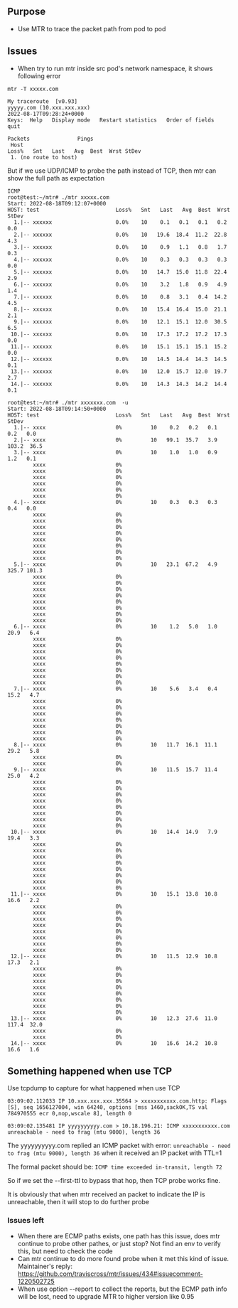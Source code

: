 ## Purpose
- Use MTR to trace the packet path from pod to pod 

## Issues
- When try to run mtr inside src pod's network namespace, it shows following error 

```
mtr -T xxxxx.com

My traceroute  [v0.93]
yyyyy.com (10.xxx.xxx.xxx)                                                                                                                                           2022-08-17T09:28:24+0000
Keys:  Help   Display mode   Restart statistics   Order of fields   quit
                                                                            Packets               Pings
 Host                                                                     Loss%   Snt   Last   Avg  Best  Wrst StDev
 1. (no route to host)

```

But if we use UDP/ICMP to  probe the path instead of TCP, then mtr can show the full path as expectation
```
ICMP
root@test:~/mtr# ./mtr xxxxx.com
Start: 2022-08-18T09:12:07+0000
HOST: test                        Loss%   Snt   Last   Avg  Best  Wrst StDev
  1.|-- xxxxxx                    0.0%    10    0.1   0.1   0.1   0.2   0.0
  2.|-- xxxxxx                    0.0%    10   19.6  18.4  11.2  22.8   4.3
  3.|-- xxxxxx                    0.0%    10    0.9   1.1   0.8   1.7   0.3
  4.|-- xxxxxx                    0.0%    10    0.3   0.3   0.3   0.3   0.0
  5.|-- xxxxxx                    0.0%    10   14.7  15.0  11.8  22.4   2.9
  6.|-- xxxxxx                    0.0%    10    3.2   1.8   0.9   4.9   1.4
  7.|-- xxxxxx                    0.0%    10    0.8   3.1   0.4  14.2   4.5
  8.|-- xxxxxx                    0.0%    10   15.4  16.4  15.0  21.1   2.1
  9.|-- xxxxxx                    0.0%    10   12.1  15.1  12.0  30.5   6.5
 10.|-- xxxxxx                    0.0%    10   17.3  17.2  17.2  17.3   0.0
 11.|-- xxxxxx                    0.0%    10   15.1  15.1  15.1  15.2   0.0
 12.|-- xxxxxx                    0.0%    10   14.5  14.4  14.3  14.5   0.1
 13.|-- xxxxxx                    0.0%    10   12.0  15.7  12.0  19.7   2.7
 14.|-- xxxxxx                    0.0%    10   14.3  14.3  14.2  14.4   0.1

```

```
root@test:~/mtr# ./mtr xxxxxxx.com  -u
Start: 2022-08-18T09:14:50+0000
HOST: test                        Loss%   Snt   Last   Avg  Best  Wrst StDev
  1.|-- xxxx                      0%         10    0.2   0.2   0.1   0.2   0.0
  2.|-- xxxx                      0%         10   99.1  35.7   3.9 103.2  36.5
  3.|-- xxxx                      0%         10    1.0   1.0   0.9   1.2   0.1
        xxxx                      0%         
        xxxx                      0%         
        xxxx                      0%         
        xxxx                      0%         
        xxxx                      0%         
        xxxx                      0%         
  4.|-- xxxx                      0%         10    0.3   0.3   0.3   0.4   0.0
        xxxx                      0%         
        xxxx                      0%         
        xxxx                      0%         
        xxxx                      0%         
        xxxx                      0%         
        xxxx                      0%            
        xxxx                      0%         
        xxxx                      0%         
  5.|-- xxxx                      0%         10   23.1  67.2   4.9 325.7 101.3
        xxxx                      0%         
        xxxx                      0%         
        xxxx                      0%         
        xxxx                      0%         
        xxxx                      0%         
        xxxx                      0%         
        xxxx                      0%         
        xxxx                      0%         
  6.|-- xxxx                      0%         10    1.2   5.0   1.0  20.9   6.4
        xxxx                      0%         
        xxxx                      0%         
        xxxx                      0%         
        xxxx                      0%         
        xxxx                      0%         
        xxxx                      0%         
        xxxx                      0%         
        xxxx                      0%         
  7.|-- xxxx                      0%         10    5.6   3.4   0.4  15.2   4.7
        xxxx                      0%         
        xxxx                      0%         
        xxxx                      0%         
        xxxx                      0%         
        xxxx                      0%         
        xxxx                      0%         
        xxxx                      0%         
  8.|-- xxxx                      0%         10   11.7  16.1  11.1  29.2   5.8
        xxxx                      0%         
        xxxx                      0%         
  9.|-- xxxx                      0%         10   11.5  15.7  11.4  25.0   4.2
        xxxx                      0%         
        xxxx                      0%         
        xxxx                      0%         
        xxxx                      0%         
        xxxx                      0%         
        xxxx                      0%         
        xxxx                      0%         
        xxxx                      0%         
 10.|-- xxxx                      0%         10   14.4  14.9   7.9  19.4   3.3
        xxxx                      0%         
        xxxx                      0%         
        xxxx                      0%         
        xxxx                      0%         
        xxxx                      0%         
        xxxx                      0%         
        xxxx                      0%         
        xxxx                      0%         
 11.|-- xxxx                      0%         10   15.1  13.8  10.8  16.6   2.2
        xxxx                      0%         
        xxxx                      0%         
        xxxx                      0%         
        xxxx                      0%         
        xxxx                      0%         
        xxxx                      0%         
        xxxx                      0%         
        xxxx                      0%         
 12.|-- xxxx                      0%         10   11.5  12.9  10.8  17.3   2.1
        xxxx                      0%         
        xxxx                      0%         
        xxxx                      0%         
        xxxx                      0%         
        xxxx                      0%         
        xxxx                      0%         
        xxxx                      0%         
        xxxx                      0%         
 13.|-- xxxx                      0%         10   12.3  27.6  11.0 117.4  32.0
        xxxx                      0%         
        xxxx                      0%         
 14.|-- xxxx                      0%         10   16.6  14.2  10.8  16.6   1.6

```

## Something happened when use TCP

Use tcpdump to capture for what happened when use TCP

```
03:09:02.112033 IP 10.xxx.xxx.xxx.35564 > xxxxxxxxxxx.com.http: Flags [S], seq 1656127004, win 64240, options [mss 1460,sackOK,TS val 784970555 ecr 0,nop,wscale 8], length 0

03:09:02.135481 IP yyyyyyyyyy.com > 10.18.196.21: ICMP xxxxxxxxxxx.com unreachable - need to frag (mtu 9000), length 36

```

The yyyyyyyyyy.com replied an ICMP packet with error: `unreachable - need to frag (mtu 9000), length 36`  when it received an IP packet with TTL=1

The formal packet should be: `ICMP time exceeded in-transit, length 72`

So if we set the --first-ttl to bypass that hop, then TCP probe works fine.

It is obviously that when mtr received an packet to indicate the IP is unreachable, then it will stop to do further probe 

### Issues left
- When there are ECMP paths exists, one path has this issue, does mtr continue to probe other pathes, or just stop? 
  Not find an env to verify this, but need to check the code
- Can mtr continue to do more found probe when it met this kind of issue.
  Maintainer's reply: https://github.com/traviscross/mtr/issues/434#issuecomment-1220502725  
- When use option --report to collect the reports, but the ECMP path info will be lost, need to upgrade MTR to higher version like 0.95

